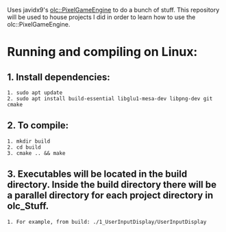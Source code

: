 
Uses javidx9's [olc::PixelGameEngine](https://github.com/OneLoneCoder/olcPixelGameEngine) to do a bunch of stuff. This repository will be used to house projects I did in order to learn how to use the olc::PixelGameEngine.

# Running and compiling on Linux:
## 1. Install dependencies:
    1. sudo apt update
    2. sudo apt install build-essential libglu1-mesa-dev libpng-dev git cmake

## 2. To compile:
    1. mkdir build
    2. cd build
    3. cmake .. && make

## 3. Executables will be located in the build directory. Inside the build directory there will be a parallel directory for each project directory in olc_Stuff.
    1. For example, from build: ./1_UserInputDisplay/UserInputDisplay